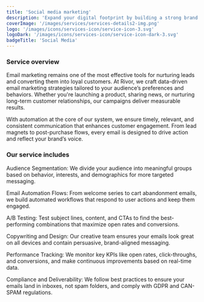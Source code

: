 ```yaml
---
title: 'Social media marketing'
description: 'Expand your digital footprint by building a strong brand presence across social platforms and connecting authentically with your audience.'
coverImage: '/images/services/services-details2-img.png'
logo: '/images/icons/services-icon/service-icon-3.svg'
logoDark: '/images/icons/services-icon/service-icon-dark-3.svg'
badgeTitle: 'Social Media'
---
```


### Service overview

Email marketing remains one of the most effective tools for nurturing leads and converting them into loyal customers. At Rivor, we craft data-driven email marketing strategies tailored to your audience’s preferences and behaviors. Whether you're launching a product, sharing news, or nurturing long-term customer relationships, our campaigns deliver measurable results.

With automation at the core of our system, we ensure timely, relevant, and consistent communication that enhances customer engagement. From lead magnets to post-purchase flows, every email is designed to drive action and reflect your brand’s voice.

### Our service includes

Audience Segmentation: We divide your audience into meaningful groups based on behavior, interests, and demographics for more targeted messaging.

Email Automation Flows: From welcome series to cart abandonment emails, we build automated workflows that respond to user actions and keep them engaged.

A/B Testing: Test subject lines, content, and CTAs to find the best-performing combinations that maximize open rates and conversions.

Copywriting and Design: Our creative team ensures your emails look great on all devices and contain persuasive, brand-aligned messaging.

Performance Tracking: We monitor key KPIs like open rates, click-throughs, and conversions, and make continuous improvements based on real-time data.

Compliance and Deliverability: We follow best practices to ensure your emails land in inboxes, not spam folders, and comply with GDPR and CAN-SPAM regulations.
